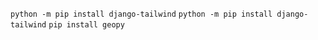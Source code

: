 ``
python -m pip install django-tailwind
``
``
python -m pip install django-tailwind
``
``
pip install geopy
``
